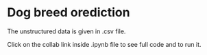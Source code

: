 # Dog breed orediction

The unstructured data is given in .csv file. 

Click on the collab link inside .ipynb file to see full code and to run it.
